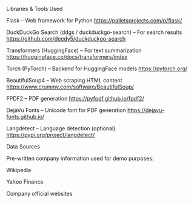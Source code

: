 Libraries & Tools Used

Flask – Web framework for Python
https://palletsprojects.com/p/flask/

DuckDuckGo Search (ddgs / duckduckgo-search) – For search results
https://github.com/deedy5/duckduckgo-search

Transformers (HuggingFace) – For text summarization
https://huggingface.co/docs/transformers/index

Torch (PyTorch) – Backend for HuggingFace models
https://pytorch.org/

BeautifulSoup4 – Web scraping HTML content
https://www.crummy.com/software/BeautifulSoup/

FPDF2 – PDF generation
https://pyfpdf.github.io/fpdf2/

DejaVu Fonts – Unicode font for PDF generation
https://dejavu-fonts.github.io/

Langdetect – Language detection (optional)
https://pypi.org/project/langdetect/

Data Sources

Pre-written company information used for demo purposes:

Wikipedia

Yahoo Finance

Company official websites
